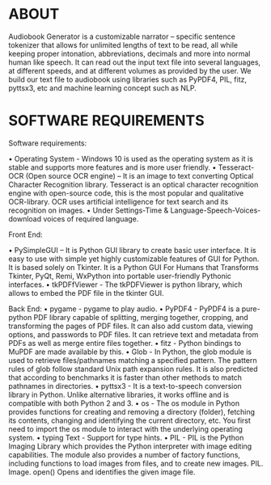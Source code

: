 # ABOUT
Audiobook Generator is a customizable narrator – specific sentence tokenizer that allows for unlimited lengths of text to be read, all while keeping proper intonation, abbreviations, decimals and more into normal human like speech.
It can read out the input text file into several languages, at different speeds, and at different volumes as provided by the user. We build our text file to audiobook using libraries such as PyPDF4, PIL, fitz, pyttsx3, etc and machine learning concept such as NLP.
# SOFTWARE REQUIREMENTS
Software requirements:

•	Operating System - Windows 10 is used as the operating system as it is stable and supports more features and is more user friendly.
•	Tesseract-OCR (Open source OCR engine) – It is an image to text converting Optical Character Recognition library. Tesseract is an optical character recognition engine with open-source code, this is the most popular and qualitative OCR-library. OCR uses artificial intelligence for text search and its recognition on images.
•	Under Settings-Time & Language-Speech-Voices-download voices of required language.

  Front End:

•	PySimpleGUI – It is Python GUI library to create basic user interface. It is easy to use with simple yet highly customizable features of GUI for Python. It is based solely on Tkinter. It is a Python GUI For Humans that Transforms Tkinter, PyQt, Remi, WxPython into portable user-friendly Pythonic interfaces.
•	tkPDFfViewer - The tkPDFViewer is python library, which allows to embed the PDF file in the tkinter GUI.


  Back End:
•	pygame - pygame to play audio.
•	PyPDF4 - PyPDF4 is a pure-python PDF library capable of splitting, merging together, cropping, and transforming the pages of PDF files. It can also add custom data, viewing options, and passwords to PDF files. It can retrieve text and metadata from PDFs as well as merge entire files together.
•	fitz - Python bindings to MuPDF are made available by this.
•	Glob - In Python, the glob module is used to retrieve files/pathnames matching a specified pattern. The pattern rules of glob follow standard Unix path expansion rules. It is also predicted that according to benchmarks it is faster than other methods to match pathnames in directories.
•	pyttsx3 - It is a text-to-speech conversion library in Python. Unlike alternative libraries, it works offline and is compatible with both Python 2 and 3.
•	os - The os module in Python provides functions for creating and removing a directory (folder), fetching its contents, changing and identifying the current directory, etc. You first need to import the os module to interact with the underlying operating system.
•	typing Text - Support for type hints.
•	PIL - PIL is the Python Imaging Library which provides the Python interpreter with image editing capabilities. The module also provides a number of factory functions, including functions to load images from files, and to create new images. PIL. Image. open() Opens and identifies the given image file.


